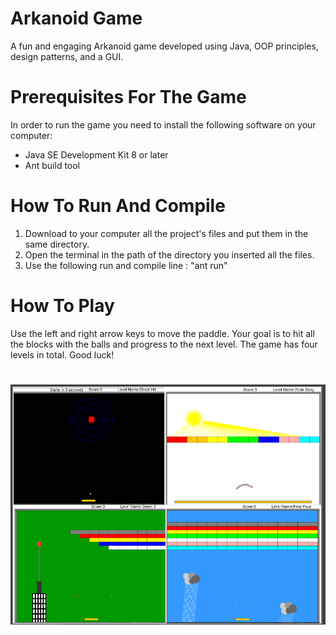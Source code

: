 # Arkanoid Game
A fun and engaging Arkanoid game developed using Java, OOP principles, design patterns, and a GUI.
#
# Prerequisites For The Game
In order to run the game you need to install the following software on your computer:
- Java SE Development Kit 8 or later
- Ant build tool
# How To Run And Compile
1. Download to your computer all the project's files and put them in the same directory.
2. Open the terminal in the path of the directory you inserted all the files.
3. Use the following run and compile line : "ant run"
# How To Play
Use the left and right arrow keys to move the paddle. Your goal is to hit all the blocks with the balls and progress to the next level. The game has four levels in total. Good luck!
#
![Levels](levels.png)

